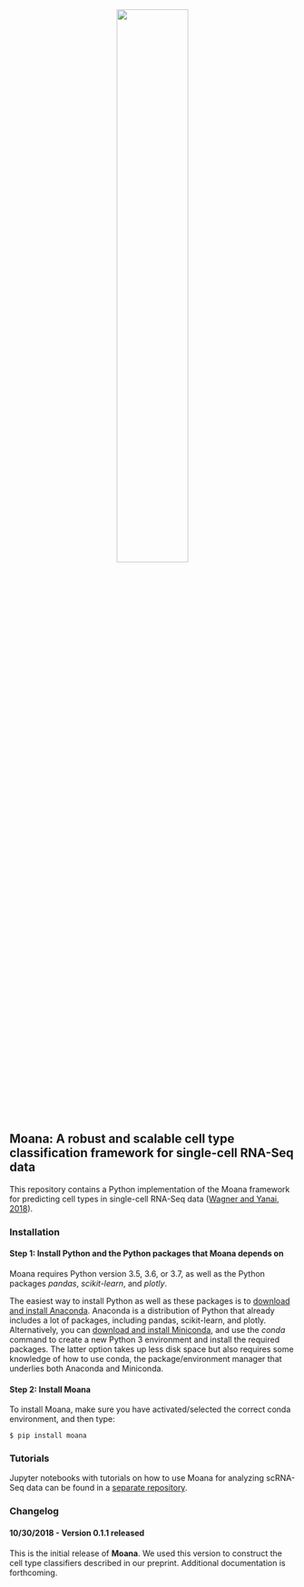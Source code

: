 
<div style="text-align:center"><img style="width:50%; height: auto" src="https://github.com/yanailab/moana/raw/master/src/moana.jpg"/></div>

## Moana: A robust and scalable cell type classification framework for single-cell RNA-Seq data

This repository contains a Python implementation of the Moana framework for predicting cell types in single-cell RNA-Seq data ([Wagner and Yanai, 2018](https://www.biorxiv.org/content/early/2018/10/30/456129)).

### Installation

#### Step 1: Install Python and the Python packages that Moana depends on

Moana requires Python version 3.5, 3.6, or 3.7, as well as the Python packages *pandas*, *scikit-learn*, and *plotly*.

The easiest way to install Python as well as these packages is to [download and install Anaconda](https://www.anaconda.com/download). Anaconda is a distribution of Python that already includes a lot of packages, including pandas, scikit-learn, and plotly. Alternatively, you can [download and install Miniconda](https://conda.io/miniconda.html), and use the *conda* command to create a new Python 3 environment and install the required packages. The latter option takes up less disk space but also requires some knowledge of how to use conda, the package/environment manager that underlies both Anaconda and Miniconda.

#### Step 2: Install Moana

To install Moana, make sure you have activated/selected the correct conda environment, and then type:

```console
$ pip install moana
```

### Tutorials

Jupyter notebooks with tutorials on how to use Moana for analyzing scRNA-Seq data can be found in a [separate repository](https://github.com/flo-compbio/moana-tutorials).

### Changelog

#### 10/30/2018 - Version 0.1.1 released

This is the initial release of **Moana**. We used this version to construct the cell type classifiers described in our preprint. Additional documentation is forthcoming.
